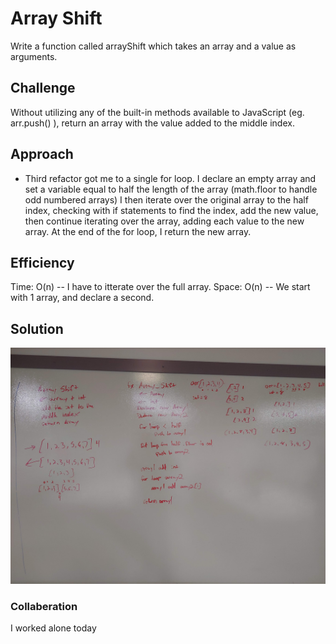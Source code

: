 # Array Shift
Write a function called arrayShift which takes an array and a value as arguments.

## Challenge
Without utilizing any of the built-in methods available to JavaScript (eg. arr.push() ), return an array with the value added to the middle index.

## Approach 
- Third refactor got me to a single for loop.
I declare an empty array and set a variable equal to half the length of the array (math.floor to handle odd numbered arrays)  I then iterate over the original array to the half index, checking with if statements to find the index, add the new value, then continue iterating over the array, adding each value to the new array.  At the end of the for loop, I return the new array.

## Efficiency
Time: O(n) -- I have to itterate over the full array.
Space: O(n) -- We start with 1 array, and declare a second.

## Solution
![arrayShift whiteboard image](https://github.com/Kcils360/data-structures-and-algorithms-JS/blob/master/assets/array-shift.jpg "arrayShift Wite Board")

### Collaberation
I worked alone today
